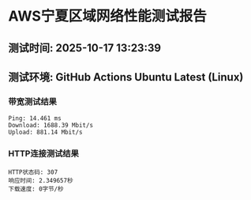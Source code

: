 # AWS宁夏区域网络性能测试报告
## 测试时间: 2025-10-17 13:23:39
## 测试环境: GitHub Actions Ubuntu Latest (Linux)

### 带宽测试结果
```
Ping: 14.461 ms
Download: 1688.39 Mbit/s
Upload: 881.14 Mbit/s
```

### HTTP连接测试结果
```
HTTP状态码: 307
响应时间: 2.349657秒
下载速度: 0字节/秒
```

